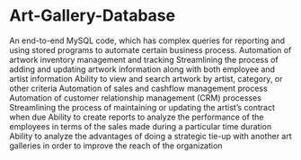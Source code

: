 # Art-Gallery-Database
An end-to-end MySQL code, which has complex queries for reporting and using stored programs to automate certain business process.
Automation of artwork inventory management and tracking
Streamlining the process of adding and updating artwork information along with both employee and artist information
Ability to view and search artwork by artist, category, or other criteria
Automation of sales and cashflow management process
Automation of customer relationship management (CRM) processes
Streamlining the process of maintaining or updating the artist’s contract when due
Ability to create reports to analyze the performance of the employees in terms of the sales made during a particular time duration
Ability to analyze the advantages of doing a strategic tie-up with another art galleries in order to improve the reach of the organization
